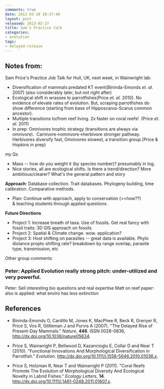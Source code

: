 ```yaml
---
comments: true
date: 2011-03-18 16:37:40
layout: post
released: 2013-02-27
title: Sam's Practice talk
categories:
- evolution
tags: 
- delayed-release
---
```


## Notes from:


Sam Price's Practice Job Talk for Hull, UK, next week, in Wainwright lab:

	
* Diversification of mammals predated KT event(Bininda-Emonds _et. al._ 2007) (also considerably later, but not right after)
* Ecological shift in wrasses to parrotfishes(Price _et. al._ 2010). No evidence of elevate rates of evolution.  But, scraping parrotfishes do show difference (starting from base of Hipposcarus-Scarus common ancestor).
* Multiple transitions to/from reef living. 2x faster on coral reefs!  (Price _et. al._ 2011)
* In prep: Omnivores trophic strategy (transitions are always via omnivore).  Carnivore->omnivore->herbivore stronger pathway.  Herbivores diversify fast, Omnivores slowest, a transition group.(Price & Hopkins in prep)


my Qs 
* Mass -- how do you weight it (by species number)?  presumably in log.
* Nice stories, all are ecological shifts.  Is there a trend/direction? More ambitious/clearer?  What's the general pattern and story


**Approach**: Database collection.  Trait databases.  Phylogeny building, time calibration.  Comparative methods.



	
* Plan: Continue with approach, apply to conservation (>>how??) & teaching students through applied questions.


**Future Directions**


* Project 1: Increase breath of taxa.  Use of fossils.  Get real fancy with fossil traits: 3D GIS approach on fossils
* Project 2: Spatial & Climate change.  wow.  application?
* Project 3:  Host shifting on parasites -- great data is available.  Phylo distance propto shifting rate?  breakdown by range overlap, parasite type, transmission, etc


Other group comments


### Peter: Applied Evolution really strong pitch: under-utilized and very powerful. 


Peter: Sell interesting bio questions and real expertise
Matt on reef paper: also is applied: what enviro has less extinction

## References


- Bininda-Emonds O, Cardillo M, Jones K, MacPhee R, Beck R, Grenyer R, Price S, Vos R, Gittleman J and Purvis A (2007).
"The Delayed Rise of Present-Day Mammals."
*Nature*, **446**.
ISSN 0028-0836, <a href="http://dx.doi.org/10.1038/nature05634">http://dx.doi.org/10.1038/nature05634</a>.

- Price S, Wainwright P, Bellwood D, Kazancioglu E, Collar D and Near T (2010).
"Functional Innovations And Morphological Diversification in Parrotfish."
*Evolution*.
<a href="http://dx.doi.org/10.1111/j.1558-5646.2010.01036.x">http://dx.doi.org/10.1111/j.1558-5646.2010.01036.x</a>.

- Price S, Holzman R, Near T and Wainwright P (2011).
"Coral Reefs Promote The Evolution of Morphological Diversity And Ecological Novelty in Labrid Fishes."
*Ecology Letters*, **14**.
<a href="http://dx.doi.org/10.1111/j.1461-0248.2011.01607.x">http://dx.doi.org/10.1111/j.1461-0248.2011.01607.x</a>.
